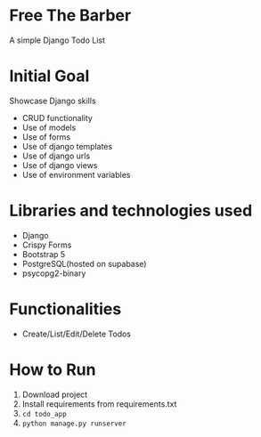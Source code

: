 # Free The Barber
A simple Django Todo List

# Initial Goal
Showcase Django skills
- CRUD functionality
- Use of models
- Use of forms
- Use of django templates
- Use of django urls
- Use of django views
- Use of environment variables

# Libraries and technologies used
* Django
* Crispy Forms
* Bootstrap 5
* PostgreSQL(hosted on supabase)
* psycopg2-binary

# Functionalities
* Create/List/Edit/Delete Todos

# How to Run
1. Download project
2. Install requirements from requirements.txt
3. `cd todo_app`
4. `python manage.py runserver`

